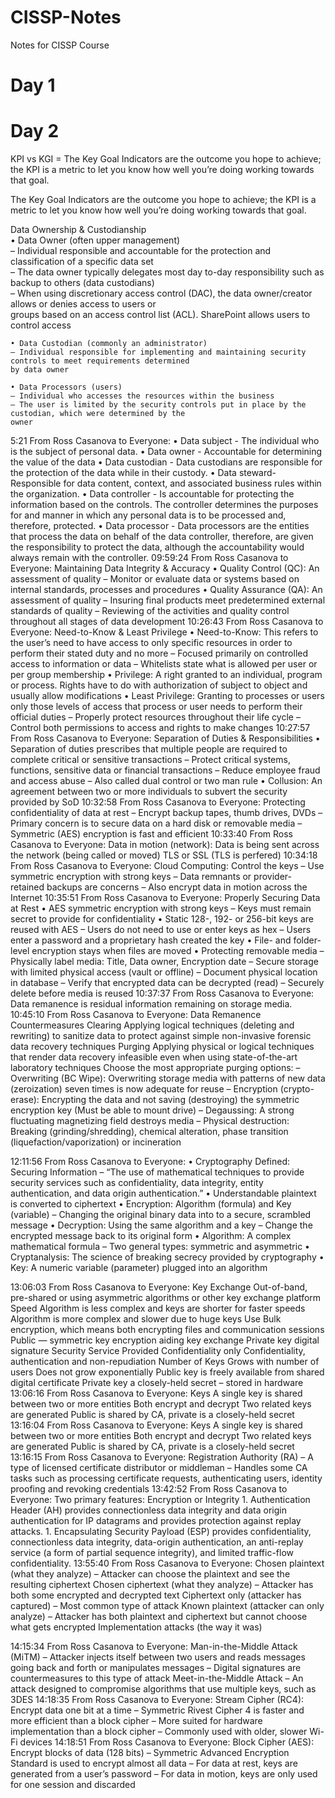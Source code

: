# CISSP-Notes
Notes for CISSP Course
# Day 1
# Day 2
KPI vs KGI = The Key Goal Indicators are the outcome you hope to achieve; the KPI is a metric to let you know how well you’re doing working towards that goal.  

The Key Goal Indicators are the outcome you hope to achieve; the KPI is a metric to let you know how well you’re doing working towards that goal.  

Data Ownership & Custodianship  
    • Data Owner (often upper management)  
	– Individual responsible and accountable for the protection and classification of a specific data set  
	– The data owner typically delegates most day to-day responsibility such as backup to others (data custodians)  
	– When using discretionary access control (DAC), the data owner/creator allows or denies access to users or   
	groups based on an access control list (ACL). SharePoint allows users to control access  
	
    • Data Custodian (commonly an administrator)  
	– Individual responsible for implementing and maintaining security controls to meet requirements determined 
	by data owner  
	
    • Data Processors (users)  
	– Individual who accesses the resources within the business  
	– The user is limited by the security controls put in place by the custodian, which were determined by the 
	owner  
5:21 From  Ross Casanova  to  Everyone:
	•	Data subject - The individual who is the subject of personal data.
	•	Data owner - Accountable for determining the value of the data
	•	Data custodian - Data custodians are responsible for the protection of the data while in their custody.
	•	Data steward- Responsible for data content, context, and associated business rules within the organization.
	•	Data controller - Is accountable for protecting the information based on the controls. The controller determines the purposes for and manner in which any personal data is to be processed and, therefore, protected.
	•	Data processor - Data processors are the entities that process the data on behalf of the data controller, therefore, are given the responsibility to protect the data, although the accountability would always remain with the controller.
09:59:24 From  Ross Casanova  to  Everyone:
	Maintaining Data Integrity & Accuracy
	• Quality Control (QC): An assessment of quality
	– Monitor or evaluate data or systems based on internal standards, processes and procedures 
	• Quality Assurance (QA): An assessment of quality
	– Insuring final products meet predetermined external standards of quality
	– Reviewing of the activities and quality control throughout all stages of data development
10:26:43 From  Ross Casanova  to  Everyone:
	Need-to-Know & Least Privilege
	• Need-to-Know: This refers to the user’s need to have access to only specific resources in order to 
	perform their stated duty and no more
	– Focused primarily on controlled access to information or data
	– Whitelists state what is allowed per user or per group membership
	• Privilege: A right granted to an individual, program or process. Rights have to do with authorization 
	of subject to object and usually allow modifications
	• Least Privilege: Granting to processes or users only those levels of access that process or user needs 
	to perform their official duties
	– Properly protect resources throughout their life cycle
	– Control both permissions to access and rights to make changes
10:27:57 From  Ross Casanova  to  Everyone:
	Separation of Duties & Responsibilities
	• Separation of duties prescribes that multiple people are required to complete critical or sensitive 
	transactions 
	– Protect critical systems, functions, sensitive data or financial transactions 
	– Reduce employee fraud and access abuse
	– Also called dual control or two man rule
	• Collusion: An agreement between two or more individuals to subvert the security provided by SoD
10:32:58 From  Ross Casanova  to  Everyone:
	Protecting confidentiality of data at rest
	– Encrypt backup tapes, thumb drives, DVDs
	– Primary concern is to secure data on a hard disk or removable media
	– Symmetric (AES) encryption is fast and efficient
10:33:40 From  Ross Casanova  to  Everyone:
	Data in motion (network): Data is being sent across the network (being called or moved) TLS or SSL (TLS is perfered)
10:34:18 From  Ross Casanova  to  Everyone:
	Cloud Computing: Control the keys
	– Use symmetric encryption with strong keys
	– Data remnants or provider-retained backups are concerns
	– Also encrypt data in motion across the Internet
10:35:51 From  Ross Casanova  to  Everyone:
	Properly Securing Data at Rest
	• AES symmetric encryption with strong keys
	– Keys must remain secret to provide for confidentiality
	• Static 128-, 192- or 256-bit keys are reused with AES
	– Users do not need to use or enter keys as hex
	– Users enter a password and a proprietary hash created the key
	• File- and folder-level encryption stays when files are moved
	• Protecting removable media 
	– Physically label media: Title, Data owner, Encryption date
	– Secure storage with limited physical access (vault or offline)
	– Document physical location in database
	– Verify that encrypted data can be decrypted (read)
	– Securely delete before media is reused
10:37:37 From  Ross Casanova  to  Everyone:
	Data remanence is residual information remaining on storage media.
10:45:10 From  Ross Casanova  to  Everyone:
	Data Remanence Countermeasures
	Clearing
	Applying logical techniques (deleting and rewriting) to sanitize data to protect against simple non-invasive 
	forensic data recovery techniques
	Purging
	Applying physical or logical techniques that render data recovery infeasible even when using state-of-the-art 
	laboratory techniques
	Choose the most appropriate purging options:
	– Overwriting (BC Wipe): Overwriting storage media with patterns of new data (zeroization) seven times is now adequate for reuse
	– Encryption (crypto-erase): Encrypting the data and not saving (destroying) the symmetric encryption key (Must be able to mount drive)
	– Degaussing: A strong fluctuating magnetizing field destroys media
	– Physical destruction: Breaking (grinding/shredding), chemical alteration, phase transition (liquefaction/vaporization) or incineration

12:11:56 From  Ross Casanova  to  Everyone:
	• Cryptography Defined: Securing Information
	– “The use of mathematical techniques to provide security services such as confidentiality, data integrity, entity 
	authentication, and data origin authentication.”
	• Understandable plaintext is converted to ciphertext
	• Encryption: Algorithm (formula) and Key (variable)
	– Changing the original binary data into to a secure, scrambled message
	• Decryption: Using the same algorithm and a key
	– Change the encrypted message back to its original form
	• Algorithm: A complex mathematical formula
	– Two general types: symmetric and asymmetric
	• Cryptanalysis: The science of breaking secrecy provided by cryptography
	• Key: A numeric variable (parameter) plugged into an algorithm

13:06:03 From  Ross Casanova  to  Everyone:
	Key Exchange Out-of-band, pre-shared or using 
	asymmetric algorithms or other key 
	exchange platform 
	Speed Algorithm is less complex and keys 
	are shorter for faster speeds
	Algorithm is more complex and 
	slower due to huge keys
	Use
	Bulk encryption, which means both 
	encrypting files and communication 
	sessions
	Public — symmetric key encryption 
	aiding key exchange
	Private key digital signature
	Security Service 
	Provided
	Confidentiality only Confidentiality, authentication and 
	non-repudiation
	Number of Keys Grows with number of users Does not grow exponentially
	Public key is freely available from 
	shared digital certificate
	Private key a closely-held secret –
	stored in hardware
13:06:16 From  Ross Casanova  to  Everyone:
	Keys A single key is shared between two 
	or more entities
	Both encrypt and decrypt
	Two related keys are generated 
	Public is shared by CA, private is a 
	closely-held secret
13:16:04 From  Ross Casanova  to  Everyone:
	Keys A single key is shared between two 
	or more entities
	Both encrypt and decrypt
	Two related keys are generated 
	Public is shared by CA, private is a 
	closely-held secret
13:16:15 From  Ross Casanova  to  Everyone:
	Registration Authority (RA)
	– A type of licensed certificate distributor or middleman
	– Handles some CA tasks such as processing certificate requests, authenticating users, identity proofing and 
	revoking credentials
13:42:52 From  Ross Casanova  to  Everyone:
	Two primary features: Encryption or Integrity
	1. Authentication Header (AH) provides connectionless data integrity and data origin authentication for IP 
	datagrams and provides protection against replay attacks.
	1. Encapsulating Security Payload (ESP) provides confidentiality, connectionless data integrity, data-origin 
	authentication, an anti-replay service (a form of partial sequence integrity), and limited traffic-flow 
	confidentiality.
13:55:40 From  Ross Casanova  to  Everyone:
	Chosen plaintext (what they analyze)
	– Attacker can choose the plaintext and see the resulting ciphertext
	Chosen ciphertext (what they analyze)
	– Attacker has both some encrypted and decrypted text
	Ciphertext only (attacker has captured)
	– Most common type of attack
	Known plaintext (attacker can only analyze)
	– Attacker has both plaintext and ciphertext but cannot choose what gets encrypted
	Implementation attacks (the way it was)

14:15:34 From  Ross Casanova  to  Everyone:
	Man-in-the-Middle Attack (MiTM)
	– Attacker injects itself between two users and reads messages going back and forth or manipulates messages
	– Digital signatures are countermeasures to this type of attack
	Meet-in-the-Middle Attack
	– An attack designed to compromise algorithms that use multiple keys, such as 3DES
14:18:35 From  Ross Casanova  to  Everyone:
	Stream Cipher (RC4): Encrypt data one bit at a time
	– Symmetric Rivest Cipher 4 is faster and more efficient than a block cipher 
	– More suited for hardware implementation than a block cipher
	– Commonly used with older, slower Wi-Fi devices
14:18:51 From  Ross Casanova  to  Everyone:
	Block Cipher (AES): Encrypt blocks of data (128 bits)
	– Symmetric Advanced Encryption Standard is used to encrypt almost all data
	– For data at rest, keys are generated from a user’s password
	– For data in motion, keys are only used for one session and discarded
